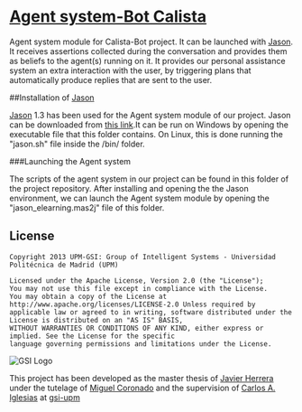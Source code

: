 # [Agent system-Bot Calista](https://github.com/gsi-upm/calista-bot/Agent-system)


Agent system module for Calista-Bot project. It can be launched with [Jason](http://jason.sourceforge.net). It receives assertions collected during the conversation and provides them as beliefs to the agent(s) running on it. It provides our personal assistance system an extra interaction with the user, by triggering plans that automatically produce replies that are sent to the user.



##Installation of [Jason](http://jason.sourceforge.net)

[Jason](http://jason.sourceforge.net) 1.3 has been used for the Agent system module of our project. Jason can be downloaded from [this link](http://sourceforge.net/projects/jason/files/]).It can be run on Windows by opening the executable file that this folder contains. 
On Linux, this is done running the "jason.sh" file inside the /bin/ folder.

###Launching the Agent system

The scripts of the agent system in our project can be found in this folder of the project repository. After installing and opening the the Jason environment, we can launch the Agent system module by opening the "jason_elearning.mas2j" file of this folder. 

## License

```
Copyright 2013 UPM-GSI: Group of Intelligent Systems - Universidad Politécnica de Madrid (UPM)

Licensed under the Apache License, Version 2.0 (the "License"); 
You may not use this file except in compliance with the License. 
You may obtain a copy of the License at http://www.apache.org/licenses/LICENSE-2.0 Unless required by 
applicable law or agreed to in writing, software distributed under the License is distributed on an "AS IS" BASIS,
WITHOUT WARRANTIES OR CONDITIONS OF ANY KIND, either express or implied. See the License for the specific 
language governing permissions and limitations under the License.
```
![GSI Logo](http://gsi.dit.upm.es/templates/jgsi/images/logo.png)

This project has been developed as the master thesis of [Javier Herrera](https://github.com/javiherrera) under the tutelage of [Miguel Coronado](https://github.com/miguelcb84) and the supervision of [Carlos A. Iglesias](https://github.com/cif2cif) at [gsi-upm](https://github.com/gsi-upm)